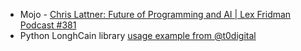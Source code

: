 

- Mojo - [Chris Lattner: Future of Programming and AI | Lex Fridman Podcast #381](https://www.youtube.com/watch?v=pdJQ8iVTwj8)
- Python LonghCain library [usage example from @t0digital](https://www.youtube.com/watch?v=KFgwXXWT7sQ&t=1284s)
